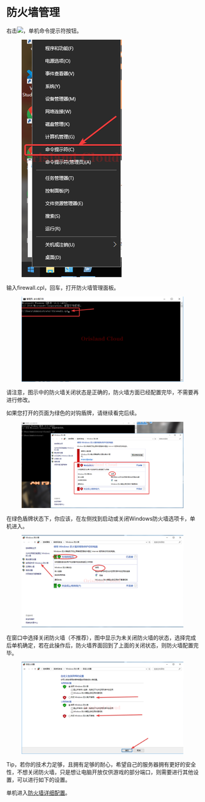 # 防火墙管理

右击![](../.gitbook/assets/mstsc\_LkSz0inE2h.png)，单机命令提示符按钮。

<figure><img src="../.gitbook/assets/mstsc_9YT8ECznUG.png" alt=""><figcaption></figcaption></figure>

输入firewall.cpl，回车，打开防火墙管理面板。

<figure><img src="../.gitbook/assets/mstsc_SMnR4wbKHE.png" alt=""><figcaption></figcaption></figure>

请注意，图示中的防火墙关闭状态是正确的，防火墙方面已经配置完毕，不需要再进行修改。

如果您打开的页面为绿色的对钩盾牌，请继续看完后续。

<figure><img src="../.gitbook/assets/mstsc_1QjTf1W1vT.png" alt=""><figcaption></figcaption></figure>

在绿色盾牌状态下，你应该，在左侧找到启动或关闭Windows防火墙选项卡，单机进入。

<figure><img src="../.gitbook/assets/mstsc_uEdYlpj8o7.png" alt=""><figcaption></figcaption></figure>

在窗口中选择关闭防火墙（不推荐），图中显示为未关闭防火墙的状态，选择完成后单机确定，若在此操作后，防火墙界面回到了上面的关闭状态，则防火墙配置完毕。

<figure><img src="../.gitbook/assets/mstsc_pycj3NHgjL.png" alt=""><figcaption></figcaption></figure>

Tip，若你的技术力足够，且拥有足够的耐心，希望自己的服务器拥有更好的安全性，不想关闭防火墙，只是想让电脑开放仅供游戏的部分端口，则需要进行其他设置，可以进行如下的设置。

单机进入[防火墙详细配置](fang-huo-qiang-guan-li/fang-huo-qiang-xiang-xi-pei-zhi.md)。
